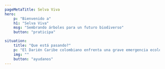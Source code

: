 ```yaml
---
pageMetaTitle: Selva Viva
hero:
    p: "Bienvenido a"
    h1: "Selva Viva"
    msg: "Sembrando árboles para un futuro biodiverso"
    button: "praticipa"

situation:
    title: "Que está pasando?"
    p: "El Darién Caribe colombiano enfrenta una grave emergencia ecológica. La deforestación avanza    sin control, la reforestación es escasa y la búsqueda de semillas de árboles en peligro es cada vez más difícil. Nos encontramos cerca del límite crítico de degradación ambiental."
    img: ""
    button: "ayudanos"
---
```

